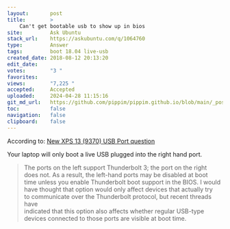 ```yaml
---
layout:       post
title:        >
    Can't get bootable usb to show up in bios
site:         Ask Ubuntu
stack_url:    https://askubuntu.com/q/1064760
type:         Answer
tags:         boot 18.04 live-usb
created_date: 2018-08-12 20:13:20
edit_date:    
votes:        "3 "
favorites:    
views:        "7,225 "
accepted:     Accepted
uploaded:     2024-04-28 11:15:16
git_md_url:   https://github.com/pippim/pippim.github.io/blob/main/_posts/2018/2018-08-12-Can_t-get-bootable-usb-to-show-up-in-bios.md
toc:          false
navigation:   false
clipboard:    false
---
```


According to: [New XPS 13 (9370) USB Port question][1]

Your laptop will only boot a live USB plugged into the right hand port.

> The ports on the left support Thunderbolt 3; the port on the right  
> does not.  As a result, the left-hand ports may be disabled at boot  
> time unless you enable Thunderbolt boot support in the BIOS.  I would  
> have thought that option would only affect devices that actually try  
> to communicate over the Thunderbolt protocol, but recent threads have  
> indicated that this option also affects whether regular USB-type  
> devices connected to those ports are visible at boot time.  

  [1]: https://www.dell.com/community/XPS/New-XPS-13-9370-USB-Port-question/td-p/6048300

